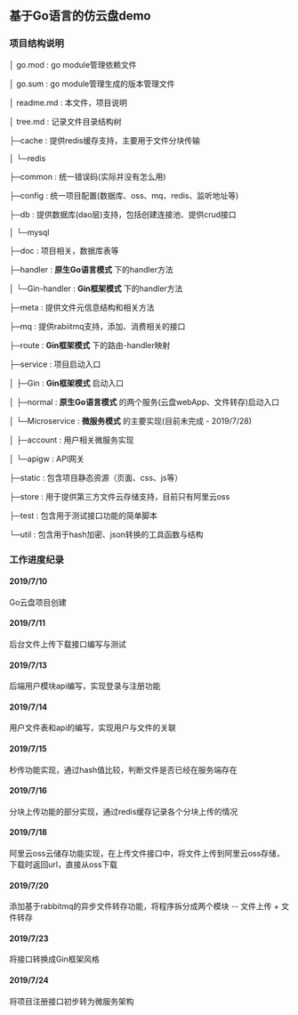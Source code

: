 ## 基于Go语言的仿云盘demo

### 项目结构说明

│  go.mod		: go module管理依赖文件

│  go.sum		: go module管理生成的版本管理文件

│  readme.md	: 本文件，项目说明

│  tree.md		: 记录文件目录结构树

├─cache		: 提供redis缓存支持，主要用于文件分块传输

│  └─redis

├─common		: 统一错误码(实际并没有怎么用)

├─config		: 统一项目配置(数据库、oss、mq、redis、监听地址等)

├─db			: 提供数据库(dao层)支持，包括创建连接池、提供crud接口

│  └─mysql

├─doc			: 项目相关，数据库表等

├─handler		: **原生Go语言模式** 下的handler方法

│  └─Gin-handler	: **Gin框架模式** 下的handler方法

├─meta			: 提供文件元信息结构和相关方法

├─mq			: 提供rabiitmq支持，添加、消费相关的接口

├─route			: **Gin框架模式** 下的路由-handler映射

├─service		: 项目启动入口

│  ├─Gin		: **Gin框架模式** 启动入口

│  ├─normal		: **原生Go语言模式** 的两个服务(云盘webApp、文件转存)启动入口

│  └─Microservice	: **微服务模式** 的主要实现(目前未完成 - 2019/7/28)

│      ├─account		: 用户相关微服务实现

│      └─apigw		: API网关

├─static		: 包含项目静态资源（页面、css、js等）

├─store		: 用于提供第三方文件云存储支持，目前只有阿里云oss

├─test		: 包含用于测试接口功能的简单脚本

└─util		: 包含用于hash加密、json转换的工具函数与结构

### 工作进度纪录

#### 2019/7/10

Go云盘项目创建

#### 2019/7/11

后台文件上传下载接口编写与测试

#### 2019/7/13

后端用户模块api编写，实现登录与注册功能

#### 2019/7/14

用户文件表和api的编写，实现用户与文件的关联

#### 2019/7/15

秒传功能实现，通过hash值比较，判断文件是否已经在服务端存在

#### 2019/7/16

分块上传功能的部分实现，通过redis缓存记录各个分块上传的情况

#### 2019/7/18

阿里云oss云储存功能实现，在上传文件接口中，将文件上传到阿里云oss存储，下载时返回url，直接从oss下载

#### 2019/7/20

添加基于rabbitmq的异步文件转存功能，将程序拆分成两个模块 -- 文件上传 + 文件转存

#### 2019/7/23

将接口转换成Gin框架风格

#### 2019/7/24

将项目注册接口初步转为微服务架构